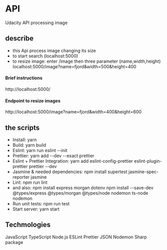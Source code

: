 # API
Udacity API processing image

## describe
* this Api process image changing its size
* to start search  (localhost:5000)
* to resize image:
  enter /image then three parameter (name,width,height)
  localhost:5000/image?name=fjord&width=500&height=400

#### Brief instructions
http://localhost:5000/

#### Endpoint to resize images
http://localhost:5000/image?name=fjord&width=400&height=600

## the scripts 
- Install:   yarn
- Build:     yarn build
- Eslint:    yarn run eslint --init
- Prettier:  yarn add --dev --exact prettier
- Eslint + Prettier Integration:     yarn add eslint-config-prettier eslint-plugin-prettier prettier --dev
- Jasmine & needed dependencies:    npm install supertest jasmine-spec-reporter jasmine
- Lint:    npm run lint
- and also:  npm install express morgan dotenv
			 npm install --save-dev @types/express @types/morgan @types/node nodemon ts-node nodemon
- Run unit tests:   npm run test
- Start server:     yarn start



## Techmologies
JavaScript
TypeScript
Node.js
ESLint 
Prettier
JSON
Nodemon
Sharp package